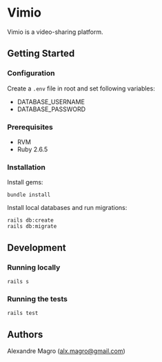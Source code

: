 # Vimio

Vimio is a video-sharing platform.

## Getting Started

### Configuration

Create a `.env` file in root and set following variables:

- DATABASE_USERNAME
- DATABASE_PASSWORD

### Prerequisites

- RVM
- Ruby 2.6.5

### Installation

Install gems:

```
bundle install
```

Install local databases and run migrations:

```
rails db:create
rails db:migrate
```

## Development

### Running locally

```
rails s
```

### Running the tests

```
rails test
```

## Authors

Alexandre Magro (alx.magro@gmail.com)
